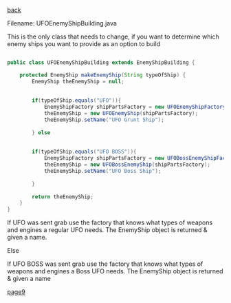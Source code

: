 [back](./page02.md)

Filename:  UFOEnemyShipBuilding.java

This is the only class that needs to change, if you want to determine which enemy ships you want to provide as an option to build

```java

public class UFOEnemyShipBuilding extends EnemyShipBuilding {

	protected EnemyShip makeEnemyShip(String typeOfShip) {
		EnemyShip theEnemyShip = null;
		
		
		if(typeOfShip.equals("UFO")){
			EnemyShipFactory shipPartsFactory = new UFOEnemyShipFactory();
			theEnemyShip = new UFOEnemyShip(shipPartsFactory);
			theEnemyShip.setName("UFO Grunt Ship");
			
		} else 
			
			
		if(typeOfShip.equals("UFO BOSS")){
			EnemyShipFactory shipPartsFactory = new UFOBossEnemyShipFactory();
			theEnemyShip = new UFOBossEnemyShip(shipPartsFactory);
			theEnemyShip.setName("UFO Boss Ship");
			
		} 
		
		return theEnemyShip;
	}
}
```
If UFO was sent grab use the factory that knows  what types of weapons and engines a regular UFO needs. 
The EnemyShip object is returned & given a name.

Else

If UFO BOSS was sent grab use the factory that knows what types of weapons and engines a Boss UFO needs. 
The EnemyShip object is returned & given a name



[page9](./page04.md)
